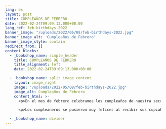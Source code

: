 ```yaml
---
lang: es
layout: post
title: CUMPLEAÑOS DE FEBRERO
date: 2022-02-24T09:09:13.000+00:00
lang_ref: feb-birthdays-2022
banner_image: "/uploads/2022/05/08/feb-birthdays-2022.jpg"
banner_image_alt: 'Cumpleaños de Febrero'
banner_image_style: contain
redirect_from: []
content_blocks:
  - _bookshop_name: simple_header
    title: CUMPLEAÑOS DE FEBRERO
    title_alignment: left
    date: 2022-02-24T09:09:13.000+00:00

  - _bookshop_name: split_image_content
    layout: image_right
    image: "/uploads/2022/05/08/feb-birthdays-2022.jpg"
    image_alt: Cumpleaños de Febrero
    content_html: >-
      <p>En el mes de febrero celebramos los cumpleaños de nuestra secretaria Nicole Rodriguez y Luis Martinez, líder recreativo como parte de la iniciativa de motivación a los empleados.</p>

      <p>Los cumpleaneros se pusieron muy felices al recibir sus cupcakes donados por Cocina sobre Ruedas y obsequios donados por las señoras Jannette Sepulveda y Miriam Almodóvar, miembros de la Junta de Directores. Con la celebración mensual de cumpleaños traemos alegría a nuestros empleados.</p>

  - _bookshop_name: divider
---
```

